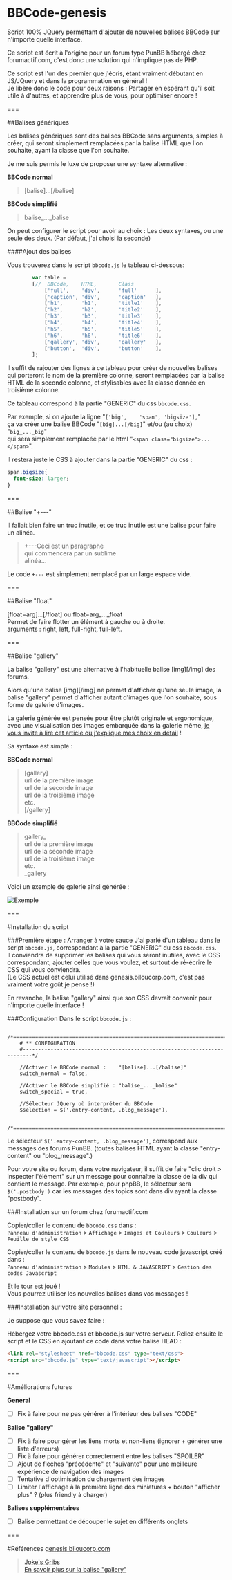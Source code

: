 BBCode-genesis
==============

Script 100% JQuery permettant d'ajouter de nouvelles balises BBCode sur n'importe quelle interface.

Ce script est écrit à l'origine pour un forum type PunBB hébergé chez forumactif.com, c'est donc une solution qui n'implique pas de PHP.

Ce script est l'un des premier que j'écris, étant vraiment débutant en JS/JQuery et dans la programmation en général !  
Je libère donc le code pour deux raisons : Partager en espérant qu'il soit utile à d'autres, et apprendre plus de vous, pour optimiser encore !  

===

##Balises génériques

Les balises génériques sont des balises BBCode sans arguments, simples à créer, qui seront simplement remplacées par la balise HTML que l'on souhaite, ayant la classe que l'on souhaite.

Je me suis permis le luxe de proposer une syntaxe alternative :

**BBCode normal**  
> [balise]...[/balise]

**BBCode simplifié**  
> balise_..._balise

On peut configurer le script pour avoir au choix : Les deux syntaxes, ou une seule des deux. (Par défaut, j'ai choisi la seconde)

####Ajout des balises

Vous trouverez dans le script `bbcode.js` le tableau ci-dessous:

```js
		var table =
		[//	 BBCode,	HTML,		Class		 
			['full',	'div',		'full'		],
			['caption',	'div',		'caption'	],
			['h1',		'h1',		'title1'	],
			['h2',		'h2',		'title2'	],
			['h3',		'h3',		'title3'	],
			['h4',		'h4',		'title4'	],
			['h5',		'h5',		'title5'	],
			['h6',		'h6',		'title6'	],
			['gallery',	'div',		'gallery'	],
			['button',	'div',		'button'	],
		]; 
```

Il suffit de rajouter des lignes à ce tableau pour créer de nouvelles balises qui porteront le nom de la première colonne, seront remplacées par la balise HTML de la seconde colonne, et stylisables avec la classe donnée en troisième colonne.

Ce tableau correspond à la partie "GENERIC" du css `bbcode.css`.  

Par exemple, si on ajoute la ligne "`['big',	'span',	'bigsize'],`"  
ça va créer une balise BBCode "`[big]...[/big]`"  et/ou (au choix) "`big_..._big`"  
qui sera simplement remplacée par le html "`<span class="bigsize">...</span>`".

Il restera juste le CSS à ajouter dans la partie "GENERIC" du css :
```css
span.bigsize{
  font-size: larger;
}
```

===

##Balise "+---"

Il fallait bien faire un truc inutile, et ce truc inutile est une balise pour faire un alinéa.

> +---Ceci est un paragraphe  
> qui commencera par un sublime  
> alinéa...

Le code `+---` est simplement remplacé par un large espace vide.

===

##Balise "float"

[float=arg]...[/float] ou float=arg_..._float  
Permet de faire flotter un élément à gauche ou à droite.  
arguments : right, left, full-right, full-left.

===

##Balise "gallery"

La balise "gallery" est une alternative à l'habituelle balise [img][/img] des forums.

Alors qu'une balise [img][/img] ne permet d'afficher qu'une seule image, la balise "gallery" permet d'afficher autant d'images que l'on souhaite, sous forme de galerie d'images. 

La galerie générée est pensée pour être plutôt originale et ergonomique, avec une visualisation des images embarquée dans la galerie même, [je vous invite à lire cet article où j'explique mes choix en détail](http://genesis.biloucorp.com/t245-une-galerie-de-dessins-c-est-tout-beau) !

Sa syntaxe est simple :

**BBCode normal**
> [gallery]  
> url de la première image  
> url de la seconde image  
> url de la troisième image  
> etc.  
> [/gallery]

**BBCode simplifié**
> gallery_  
> url de la première image  
> url de la seconde image  
> url de la troisième image  
> etc.  
> _gallery

Voici un exemple de galerie ainsi générée :

![Exemple](http://i39.servimg.com/u/f39/17/07/48/59/galeri11.jpg)

===

#Installation du script

###Première étape : Arranger à votre sauce
J'ai parlé d'un tableau dans le script `bbcode.js`, correspondant à la partie "GENERIC" du css `bbcode.css`.  
Il conviendra de supprimer les balises qui vous seront inutiles, avec le CSS correspondant, ajouter celles que vous voulez, et surtout de ré-écrire le CSS qui vous conviendra.  
(Le CSS actuel est celui utilisé dans genesis.biloucorp.com, c'est pas vraiment votre goût je pense !)

En revanche, la balise "gallery" ainsi que son CSS devrait convenir pour n'importe quelle interface !

###Configuration
Dans le script `bbcode.js` :
```JS
	/*==========================================================================
	# ** CONFIGURATION
	#-------------------------------------------------------------------------*/

	//Activer le BBCode normal :	"[balise]...[/balise]"
	switch_normal = false,

	//Activer le BBCode simplifié :	"balise_..._balise"
	switch_special = true, 
			
	//Sélecteur JQuery où interpréter du BBCode
	$selection = $('.entry-content, .blog_message'),

	/*========================================================================*/
```

Le sélecteur `$('.entry-content, .blog_message')`, correspond aux messages des forums PunBB. (toutes balises HTML ayant la classe "entry-content" ou "blog_message".)

Pour votre site ou forum, dans votre navigateur, il suffit de faire "clic droit > inspecter l'élément" sur un message pour connaître la classe de la div qui contient le message. Par exemple, pour phpBB, le sélecteur sera `$('.postbody')` car les messages des topics sont dans div ayant la classe "postbody".

###Installation sur un forum chez forumactif.com

Copier/coller le contenu de `bbcode.css` dans :  
`Panneau d'administration` > `Affichage` > `Images et Couleurs` > `Couleurs` > `Feuille de style CSS`

Copier/coller le contenu de `bbcode.js` dans le nouveau code javascript créé dans :  
`Panneau d'administration` > `Modules` > `HTML & JAVASCRIPT` > `Gestion des codes Javascript`

Et le tour est joué !  
Vous pourrez utiliser les nouvelles balises dans vos messages !

###Installation sur votre site personnel :

Je suppose que vous savez faire :

Hébergez votre bbcode.css et bbcode.js sur votre serveur.
Reliez ensuite le script et le CSS en ajoutant ce code dans votre balise HEAD :
```HTML
<link rel="stylesheet" href="bbcode.css" type="text/css">
<script src="bbcode.js" type="text/javascript"></script>
```

===

#Améliorations futures

**General**
- [ ] Fix à faire pour ne pas générer à l'intérieur des balises "CODE"

**Balise "gallery"**
- [ ] Fix à faire pour gérer les liens morts et non-liens (ignorer + générer une liste d'erreurs)
- [ ] Fix à faire pour générer correctement entre les balises "SPOILER"
- [ ] Ajout de flèches "précédente" et "suivante" pour une meilleure expérience de navigation des images
- [ ] Tentative d'optimisation du chargement des images
- [ ] Limiter l'affichage à la première ligne des miniatures + bouton "afficher plus" ? (plus friendly à charger)

**Balises supplémentaires**
- [ ] Balise permettant de découper le sujet en différents onglets

===

#Références
[genesis.biloucorp.com](http://genesis.biloucorp.com)  
> [Joke's Gribs](http://genesis.biloucorp.com/t243-joke-s-gribs)  
> [En savoir plus sur la balise "gallery"](http://genesis.biloucorp.com/t245-une-galerie-de-dessins-c-est-tout-beau)
